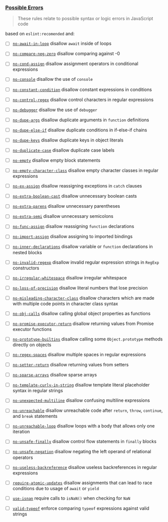 ### [Possible Errors](https://eslint.org/docs/rules/#possible-errors)
> These rules relate to possible syntax or logic errors in JavaScript code

based on `eslint:recomended` and:

- [ ] [`no-await-in-loop`](https://eslint.org/docs/rules/no-await-in-loop) disallow `await` inside of loops

- [ ] [`no-compare-neg-zero`](https://eslint.org/docs/rules/no-compare-neg-zero) disallow comparing against -0
- [ ] [`no-cond-assign`](https://eslint.org/docs/rules/no-cond-assign) disallow assignment operators in conditional expressions
- [ ] [`no-console`](https://eslint.org/docs/rules/no-console) disallow the use of `console`
- [ ] [`no-constant-condition`](https://eslint.org/docs/rules/no-constant-condition) disallow constant expressions in conditions
- [ ] [`no-control-regex`](https://eslint.org/docs/rules/no-control-regex) disallow control characters in regular expressions
- [ ] [`no-debugger`](https://eslint.org/docs/rules/no-debugger) disallow the use of `debugger`
- [ ] [`no-dupe-args`](https://eslint.org/docs/rules/no-dupe-args) disallow duplicate arguments in `function` definitions
- [ ] [`no-dupe-else-if`](https://eslint.org/docs/rules/no-dupe-else-if) disallow duplicate conditions in if-else-if chains
- [ ] [`no-dupe-keys`](https://eslint.org/docs/rules/no-dupe-keys) disallow duplicate keys in object literals
- [ ] [`no-duplicate-case`](https://eslint.org/docs/rules/no-duplicate-case) disallow duplicate case labels
- [ ] [`no-empty`](https://eslint.org/docs/rules/no-empty) disallow empty block statements
- [ ] [`no-empty-character-class`](https://eslint.org/docs/rules/no-empty-character-class) disallow empty character classes in regular expressions
- [ ] [`no-ex-assign`](https://eslint.org/docs/rules/no-ex-assign) disallow reassigning exceptions in `catch` clauses
- [ ] [`no-extra-boolean-cast`](https://eslint.org/docs/rules/no-extra-boolean-cast) disallow unnecessary boolean casts
- [ ] [`no-extra-parens`](https://eslint.org/docs/rules/no-extra-parens) disallow unnecessary parentheses
- [ ] [`no-extra-semi`](https://eslint.org/docs/rules/no-extra-semi) disallow unnecessary semicolons
- [ ] [`no-func-assign`](https://eslint.org/docs/rules/no-func-assign) disallow reassigning `function` declarations
- [ ] [`no-import-assign`](https://eslint.org/docs/rules/no-import-assign) disallow assigning to imported bindings
- [ ] [`no-inner-declarations`](https://eslint.org/docs/rules/no-inner-declarations) disallow variable or `function` declarations in nested blocks
- [ ] [`no-invalid-regexp`](https://eslint.org/docs/rules/no-invalid-regexp) disallow invalid regular expression strings in `RegExp` constructors
- [ ] [`no-irregular-whitespace`](https://eslint.org/docs/rules/no-irregular-whitespace) disallow irregular whitespace
- [ ] [`no-loss-of-precision`](https://eslint.org/docs/rules/no-loss-of-precision) disallow literal numbers that lose precision
- [ ] [`no-misleading-character-class`](https://eslint.org/docs/rules/no-misleading-character-class) disallow characters which are made with multiple code points in character class syntax
- [ ] [`no-obj-calls`](https://eslint.org/docs/rules/no-obj-calls) disallow calling global object properties as functions
- [ ] [`no-promise-executor-return`](https://eslint.org/docs/rules/no-promise-executor-return) disallow returning values from Promise executor functions
- [ ] [`no-prototype-builtins`](https://eslint.org/docs/rules/no-prototype-builtins) disallow calling some `Object.prototype` methods directly on objects
- [ ] [`no-regex-spaces`](https://eslint.org/docs/rules/no-regex-spaces) disallow multiple spaces in regular expressions
- [ ] [`no-setter-return`](https://eslint.org/docs/rules/no-setter-return) disallow returning values from setters
- [ ] [`no-sparse-arrays`](https://eslint.org/docs/rules/no-sparse-arrays) disallow sparse arrays
- [ ] [`no-template-curly-in-string`](https://eslint.org/docs/rules/no-template-curly-in-string) disallow template literal placeholder syntax in regular strings
- [ ] [`no-unexpected-multiline`](https://eslint.org/docs/rules/no-unexpected-multiline) disallow confusing multiline expressions
- [ ] [`no-unreachable`](https://eslint.org/docs/rules/no-unreachable) disallow unreachable code after `return`, `throw`, `continue`, and `break` statements
- [ ] [`no-unreachable-loop`](https://eslint.org/docs/rules/no-unreachable-loop) disallow loops with a body that allows only one iteration
- [ ] [`no-unsafe-finally`](https://eslint.org/docs/rules/no-unsafe-finally) disallow control flow statements in `finally` blocks
- [ ] [`no-unsafe-negation`](https://eslint.org/docs/rules/no-unsafe-negation) disallow negating the left operand of relational operators
- [ ] [`no-useless-backreference`](https://eslint.org/docs/rules/no-useless-backreference) disallow useless backreferences in regular expressions
- [ ] [`require-atomic-updates`](https://eslint.org/docs/rules/require-atomic-updates) disallow assignments that can lead to race conditions due to usage of `await` or `yield`
- [ ] [`use-isnan`](https://eslint.org/docs/rules/use-isnan) require calls to `isNaN()` when checking for `NaN`
- [ ] [`valid-typeof`](https://eslint.org/docs/rules/valid-typeof) enforce comparing `typeof` expressions against valid strings


